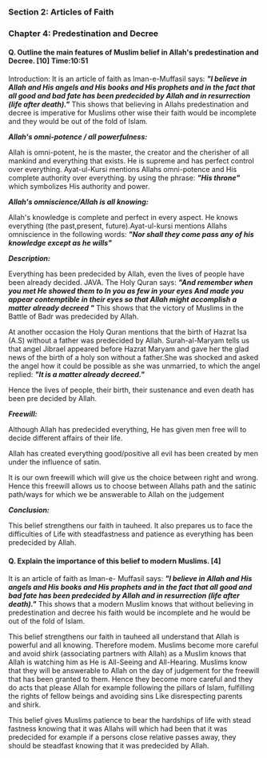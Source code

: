 ### Section 2: Articles of Faith
### Chapter 4: Predestination and Decree
#### Q. Outline the main features of Muslim belief in Allah's predestination and Decree. [10] Time:10:51

Introduction:
It is an article of faith as Iman-e-Muffasil says:
***"I believe in Allah and His 
angels and His books and His prophets and in the fact that all good and bad fate has been predecided by Allah and in resurrection (life after death)."***
This shows that believing in Allahs predestination and decree is imperative for Muslims other wise their faith would be incomplete and they would be out of
the fold of Islam.

***Allah's omni-potence / all powerfulness:***

Allah is omni-potent, he is the master, the creator and the cherisher of all mankind and everything that exists. He is supreme and has perfect control over everything. Ayat-ul-Kursi mentions Allahs omni-potence and His complete authority over everything.
by using the phrase: ***"His throne"*** which symbolizes His authority and power.

***Allah's omniscience/Allah is all knowing:***

Allah's knowledge is complete and perfect in
every aspect. He knows everything (the past,present, future).Ayat-ul-kursi mentions Allahs omniscience in the following words:
***"Nor shall they come pass any of his knowledge except as he wills"***

***Description:***

Everything has been predecided by Allah, even the
lives of people have been already decided.
JAVA. The Holy Quran says:
***"And remember when you met He showed them to
In you as few in your eyes And made you appear
contemptible in their eyes so that Allah might
accomplish a matter already decreed "***
This shows that the victory of Muslims in the Battle of Badr was predecided by Allah.

At another occasion the Holy Quran mentions
that the birth of Hazrat Isa (A.S) without a
father was predecided by Allah. Surah-al-Maryam
tells us that angel Jibrael appeared before
Hazrat Maryam and gave her the glad news
of the birth of a holy son without a father.She was shocked and asked the angel how it could be possible as she was unmarried, to which the angel replied: ***"It is a matter already decreed."***

Hence the lives of people, their birth, their
sustenance and even death has been pre decided by Allah.

***Freewill:***

Although Allah has predecided everything, He has
given men free will to decide different affairs of their life. 

Allah has created everything good/positive
all evil has been created by men
under the influence of satin.

It is our own freewill which will give us the
choice between right and wrong. Hence this
freewill allows us to choose between Allahs path
and the satinic path/ways for which we be answerable to Allah on the judgement

***Conclusion:***

This belief strengthens our faith in tauheed. It
also prepares us to face the difficulties of
Life with steadfastness and patience as
everything has been predecided by Allah.

#### Q. Explain the importance of this belief to modern Muslims. [4]

It is an article of faith as Iman-e- Muffasil says: ***"I believe in Allah and His angels and His books and His prophets and in the fact that
all good and bad fate has been predecided by Allah and in resurrection (life after death)."***
This shows that a modern Muslim knows that
without believing in predestination and decree
his faith would be incomplete and he
would be out of the fold of Islam.

This belief strengthens our faith in tauheed
all understand that Allah is powerful and all knowing. Therefore modem. Muslims become more careful and avoid shirk (associating partners with Allah) as a Muslim knows that Allah is watching him as He is All-Seeing and All-Hearing. Muslims know that they will be answerable to Allah on the day of judgement for the freewill that has been granted to them. Hence they become more careful and they do acts that please Allah for example following the pillars of Islam, fulfilling the rights of fellow beings and avoiding sins Like disrespecting parents and shirk.

This belief gives Muslims patience to bear the
hardships of life with stead fastness knowing that it was Allahs will which had been that it was predecided for example if a persons close relative passes away, they should be steadfast knowing that it was predecided by Allah.
